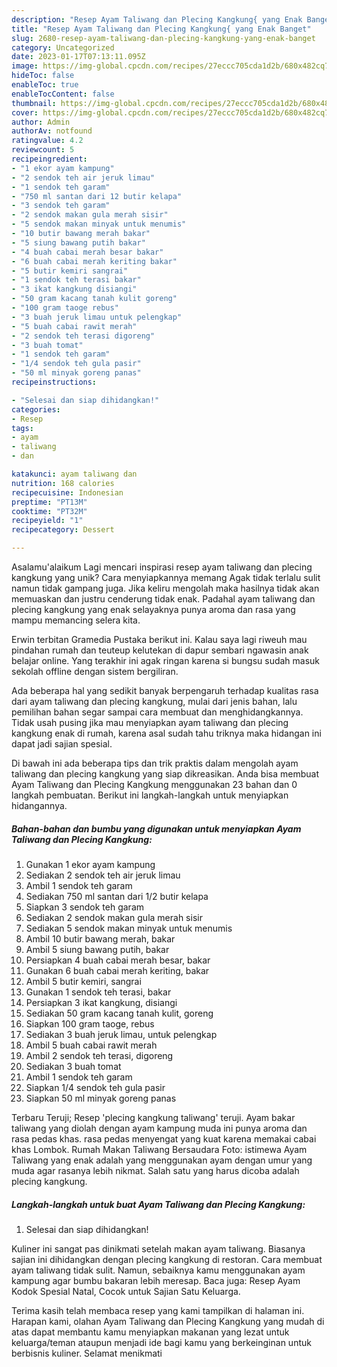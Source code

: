 ```yaml
---
description: "Resep Ayam Taliwang dan Plecing Kangkung{ yang Enak Banget"
title: "Resep Ayam Taliwang dan Plecing Kangkung{ yang Enak Banget"
slug: 2680-resep-ayam-taliwang-dan-plecing-kangkung-yang-enak-banget
category: Uncategorized
date: 2023-01-17T07:13:11.095Z
image: https://img-global.cpcdn.com/recipes/27eccc705cda1d2b/680x482cq70/ayam-taliwang-dan-plecing-kangkung-foto-resep-utama.jpg
hideToc: false
enableToc: true
enableTocContent: false
thumbnail: https://img-global.cpcdn.com/recipes/27eccc705cda1d2b/680x482cq70/ayam-taliwang-dan-plecing-kangkung-foto-resep-utama.jpg
cover: https://img-global.cpcdn.com/recipes/27eccc705cda1d2b/680x482cq70/ayam-taliwang-dan-plecing-kangkung-foto-resep-utama.jpg
author: Admin
authorAv: notfound
ratingvalue: 4.2
reviewcount: 5
recipeingredient:
- "1 ekor ayam kampung"
- "2 sendok teh air jeruk limau"
- "1 sendok teh garam"
- "750 ml santan dari 12 butir kelapa"
- "3 sendok teh garam"
- "2 sendok makan gula merah sisir"
- "5 sendok makan minyak untuk menumis"
- "10 butir bawang merah bakar"
- "5 siung bawang putih bakar"
- "4 buah cabai merah besar bakar"
- "6 buah cabai merah keriting bakar"
- "5 butir kemiri sangrai"
- "1 sendok teh terasi bakar"
- "3 ikat kangkung disiangi"
- "50 gram kacang tanah kulit goreng"
- "100 gram taoge rebus"
- "3 buah jeruk limau untuk pelengkap"
- "5 buah cabai rawit merah"
- "2 sendok teh terasi digoreng"
- "3 buah tomat"
- "1 sendok teh garam"
- "1/4 sendok teh gula pasir"
- "50 ml minyak goreng panas"
recipeinstructions:

- "Selesai dan siap dihidangkan!"
categories:
- Resep
tags:
- ayam
- taliwang
- dan

katakunci: ayam taliwang dan 
nutrition: 168 calories
recipecuisine: Indonesian
preptime: "PT13M"
cooktime: "PT32M"
recipeyield: "1"
recipecategory: Dessert

---
```



Asalamu'alaikum Lagi mencari inspirasi resep ayam taliwang dan plecing kangkung yang unik? Cara menyiapkannya memang Agak tidak terlalu sulit namun tidak gampang juga. Jika keliru mengolah maka hasilnya tidak akan memuaskan dan justru cenderung tidak enak. Padahal ayam taliwang dan plecing kangkung yang enak selayaknya punya aroma dan rasa yang mampu memancing selera kita.


Erwin terbitan Gramedia Pustaka berikut ini. Kalau saya lagi riweuh mau pindahan rumah dan teuteup kelutekan di dapur sembari ngawasin anak belajar online. Yang terakhir ini agak ringan karena si bungsu sudah masuk sekolah offline dengan sistem bergiliran.

Ada beberapa hal yang sedikit banyak berpengaruh terhadap kualitas rasa dari ayam taliwang dan plecing kangkung, mulai dari jenis bahan, lalu pemilihan bahan segar sampai cara membuat dan menghidangkannya. Tidak usah pusing jika mau menyiapkan ayam taliwang dan plecing kangkung enak di rumah, karena asal sudah tahu triknya maka hidangan ini dapat jadi sajian spesial.


Di bawah ini ada beberapa tips dan trik praktis dalam mengolah ayam taliwang dan plecing kangkung yang siap dikreasikan. Anda bisa membuat Ayam Taliwang dan Plecing Kangkung menggunakan 23 bahan dan 0 langkah pembuatan. Berikut ini langkah-langkah untuk menyiapkan hidangannya.

<!--inarticleads1-->

##### Bahan-bahan dan bumbu yang digunakan untuk menyiapkan Ayam Taliwang dan Plecing Kangkung:

1. Gunakan 1 ekor ayam kampung
1. Sediakan 2 sendok teh air jeruk limau
1. Ambil 1 sendok teh garam
1. Sediakan 750 ml santan dari 1/2 butir kelapa
1. Siapkan 3 sendok teh garam
1. Sediakan 2 sendok makan gula merah sisir
1. Sediakan 5 sendok makan minyak untuk menumis
1. Ambil 10 butir bawang merah, bakar
1. Ambil 5 siung bawang putih, bakar
1. Persiapkan 4 buah cabai merah besar, bakar
1. Gunakan 6 buah cabai merah keriting, bakar
1. Ambil 5 butir kemiri, sangrai
1. Gunakan 1 sendok teh terasi, bakar
1. Persiapkan 3 ikat kangkung, disiangi
1. Sediakan 50 gram kacang tanah kulit, goreng
1. Siapkan 100 gram taoge, rebus
1. Sediakan 3 buah jeruk limau, untuk pelengkap
1. Ambil 5 buah cabai rawit merah
1. Ambil 2 sendok teh terasi, digoreng
1. Sediakan 3 buah tomat
1. Ambil 1 sendok teh garam
1. Siapkan 1/4 sendok teh gula pasir
1. Siapkan 50 ml minyak goreng panas


Terbaru Teruji; Resep &#39;plecing kangkung taliwang&#39; teruji. Ayam bakar taliwang yang diolah dengan ayam kampung muda ini punya aroma dan rasa pedas khas. rasa pedas menyengat yang kuat karena memakai cabai khas Lombok. Rumah Makan Taliwang Bersaudara Foto: istimewa Ayam Taliwang yang enak adalah yang menggunakan ayam dengan umur yang muda agar rasanya lebih nikmat. Salah satu yang harus dicoba adalah plecing kangkung. 

<!--inarticleads2-->

##### Langkah-langkah untuk buat Ayam Taliwang dan Plecing Kangkung:


1. Selesai dan siap dihidangkan!

Kuliner ini sangat pas dinikmati setelah makan ayam taliwang. Biasanya sajian ini dihidangkan dengan plecing kangkung di restoran. Cara membuat ayam taliwang tidak sulit. Namun, sebaiknya kamu menggunakan ayam kampung agar bumbu bakaran lebih meresap. Baca juga: Resep Ayam Kodok Spesial Natal, Cocok untuk Sajian Satu Keluarga. 

Terima kasih telah membaca resep yang kami tampilkan di halaman ini. Harapan kami, olahan Ayam Taliwang dan Plecing Kangkung yang mudah di atas dapat membantu kamu menyiapkan makanan yang lezat untuk keluarga/teman ataupun menjadi ide bagi kamu yang berkeinginan untuk berbisnis kuliner. Selamat menikmati
